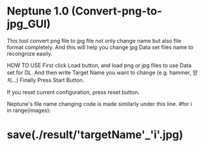 # Neptune 1.0 (Convert-png-to-jpg_GUI)

This tool convert png file to jpg file not only change name but also file format completely.
And this will help you change jpg Data set files name to recongnize easily.

HOW TO USE
First click Load button, and load png or jpg files to use Data set for DL.
And then write Target Name you want to change (e.g. hammer, 망치...)
Finally Press Start Button.

If you reset current configuration, press reset button.

Neptune's file name changing code is made similarly under this line.
#for i in range(images):
#  save(./result/'targetName'_'i'.jpg) 
